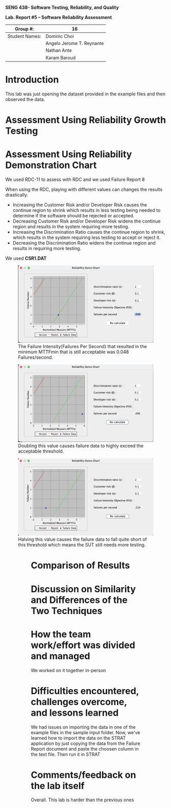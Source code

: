 **SENG 438- Software Testing, Reliability, and Quality**

**Lab. Report \#5 – Software Reliability Assessment**

| Group \#:      | 16                        |
| -------------- | ------------------------- |
| Student Names: | Dominic Choi              |
|                | Angelo Jerome T. Reynante |
|                | Nathan Ante               |
|                | Karam Baroud              |

# Introduction
This lab was just opening the dataset provided in the example files and then observed the data.
# 

# Assessment Using Reliability Growth Testing 


# Assessment Using Reliability Demonstration Chart 
We used RDC-11 to assess with RDC and we used Failure Report 8<br/>

When using the RDC, playing with different values can changes the results drastically. 
- Increasing the Customer Risk and/or Developer Risk causes the continue region to shrink which results in less testing being needed to determine if the software should be rejected or accepted. 
- Decreasing Customer Risk and/or Developer Risk widens the continue region and results in the system requiring more testing.
- Increasing the Discrimination Ratio causes the continue region to shrink, which results in the system requiring less testing to accept or reject it.
- Decreasing the Discrimination Ratio widens the continue region and results in requiring more testing.

<!-- - here is the time between failures dataset used for RDC assessment -->

We used **CSR1.DAT**

<figure>
<img src="./images/RDC_minimum_intensity.png" title="test">
<figcaption>The Failure Intensity(Failures Per Second) that resulted in the minimum MTTFmin that is still acceptable was 0.048 Failures/second.</figcaption>
</figure>

<figure>
<img src="./images/RDC_double_intensity.png">
<figcaption>Doubling this value causes failure data to highly exceed the acceptable threshold.</figcaption>
</figure>

<figure>
<img src="./images/RDC_half_intensity.png">
<figcaption>
Halving this value causes the failure data to fall quite short of this threshold which means the SUT still needs more testing.
</figcaption>
<figure>


# Comparison of Results



# Discussion on Similarity and Differences of the Two Techniques


# How the team work/effort was divided and managed
We worked on it together in-person

# Difficulties encountered, challenges overcome, and lessons learned
We had issues on importing the data in one of the example files in the sample input folder. Now, we've learned how to import the data on the STRAT application by just copying the data from the Failure Report document and paste the choosen column in the text file. Then run it in STRAT

# Comments/feedback on the lab itself
Overall. This lab is harder than the previous ones
